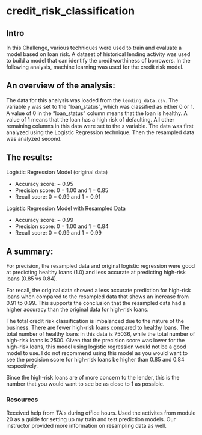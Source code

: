 # credit_risk_classification

## Intro
In this Challenge, various techniques were used to train and evaluate a model based on loan risk. A dataset of historical lending activity was used to build a model that can identify the creditworthiness of borrowers. In the following analysis, machine learning was used for the credit risk model. 


## An overview of the analysis: 

The data for this analysis was loaded from the `lending_data.csv`. The variable `y` was set to the "loan_status", which was classified as either 0 or 1. 
A value of 0 in the “loan_status” column means that the loan is healthy. A value of 1 means that the loan has a high risk of defaulting. All other remaining columns in this data were set to the `X` variable. The data was first analyzed using the Logistic Regression technique. Then the resampled data was analyzed second. 

## The results: 

Logistic Regression Model (original data)
  * Accuracy score: ~ 0.95
  * Precision score: 0 = 1.00 and 1 = 0.85
  * Recall score: 0 = 0.99 and 1 = 0.91

Logistic Regression Model with Resampled Data
  * Accuracy score: ~ 0.99
  * Precision score: 0 = 1.00 and 1 = 0.84
  * Recall score: 0 = 0.99 and 1 = 0.99

## A summary: 

For precision, the resampled data and original logistic regression were good at predicting healthy loans (1.0) and less accurate at predicting high-risk loans (0.85 vs 0.84).

For recall, the original data showed a less accurate prediction for high-risk loans when compared to the resampled data that shows an increase from 0.91 to 0.99. This supports the conclusion that the resampled data had a higher accuracy than the original data for high-risk loans. 

The total credit risk classification is imbalanced due to the nature of the business. There are fewer high-risk loans compared to healthy loans. The total number of healthy loans in this data is 75036, while the total number of high-risk loans is 2500. Given that the precision score was lower for the high-risk loans, this model using logistic regression would not be a good model to use. I do not recommend using this model as you would want to see the precision score for high-risk loans be higher than 0.85 and 0.84 respectively. 

Since the high-risk loans are of more concern to the lender, this is the number that you would want to see be as close to 1 as possible. 



### Resources

Received help from TA's during office hours. Used the activites from module 20 as a guide for setting up my train and test prediction models. 
Our instructor provided more information on resampling data as well. 




